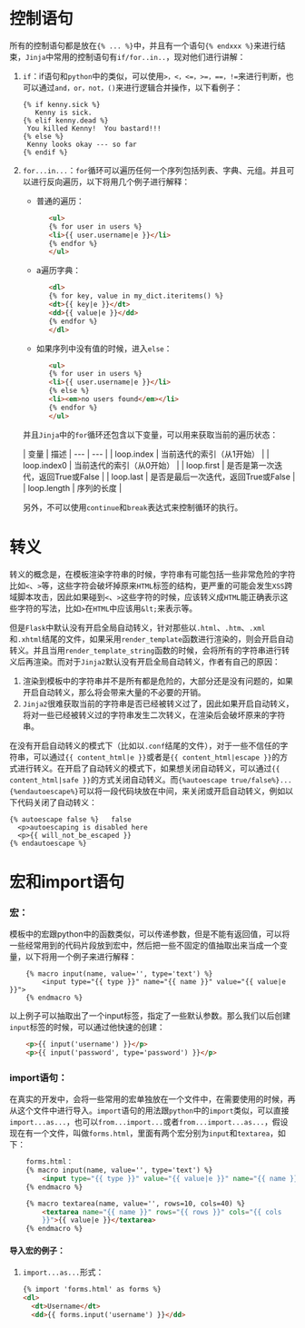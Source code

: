 # 控制语句

所有的控制语句都是放在`{% ... %}`中，并且有一个语句`{% endxxx %}`来进行结束，`Jinja`中常用的控制语句有`if/for..in..`，现对他们进行讲解：

1. `if`：if语句和`python`中的类似，可以使用`>，<，<=，>=，==，!=`来进行判断，也可以通过`and，or，not，()`来进行逻辑合并操作，以下看例子：

   ```
   {% if kenny.sick %}
      Kenny is sick.
   {% elif kenny.dead %}
    You killed Kenny!  You bastard!!!
   {% else %}
    Kenny looks okay --- so far
   {% endif %}
   ```

2. `for...in...`：`for`循环可以遍历任何一个序列包括列表、字典、元组。并且可以进行反向遍历，以下将用几个例子进行解释：

   - 普通的遍历：

     ```html
        <ul>
        {% for user in users %}
        <li>{{ user.username|e }}</li>
        {% endfor %}
        </ul>
     ```

   - a遍历字典：

     ```html
        <dl>
        {% for key, value in my_dict.iteritems() %}
        <dt>{{ key|e }}</dt>
        <dd>{{ value|e }}</dd>
        {% endfor %}
        </dl>
     ```

   - 如果序列中没有值的时候，进入`else`：

     ```html
        <ul>
        {% for user in users %}
        <li>{{ user.username|e }}</li>
        {% else %}
        <li><em>no users found</em></li>
        {% endfor %}
        </ul>
     ```

   并且`Jinja`中的`for`循环还包含以下变量，可以用来获取当前的遍历状态：

   | 变量 | 描述 | --- | --- | | loop.index | 当前迭代的索引（从1开始） | | loop.index0 | 当前迭代的索引（从0开始） | | loop.first | 是否是第一次迭代，返回True或False | | loop.last | 是否是最后一次迭代，返回True或False | | loop.length | 序列的长度 |

   另外，不可以使用`continue`和`break`表达式来控制循环的执行。



# 转义

转义的概念是，在模板渲染字符串的时候，字符串有可能包括一些非常危险的字符比如`<`、`>`等，这些字符会破坏掉原来`HTML`标签的结构，更严重的可能会发生`XSS`跨域脚本攻击，因此如果碰到`<`、`>`这些字符的时候，应该转义成`HTML`能正确表示这些字符的写法，比如`>`在`HTML`中应该用`&lt;`来表示等。

但是`Flask`中默认没有开启全局自动转义，针对那些以`.html`、`.htm`、`.xml`和`.xhtml`结尾的文件，如果采用`render_template`函数进行渲染的，则会开启自动转义。并且当用`render_template_string`函数的时候，会将所有的字符串进行转义后再渲染。而对于`Jinja2`默认没有开启全局自动转义，作者有自己的原因：

1. 渲染到模板中的字符串并不是所有都是危险的，大部分还是没有问题的，如果开启自动转义，那么将会带来大量的不必要的开销。
2. `Jinja2`很难获取当前的字符串是否已经被转义过了，因此如果开启自动转义，将对一些已经被转义过的字符串发生二次转义，在渲染后会破坏原来的字符串。

在没有开启自动转义的模式下（比如以`.conf`结尾的文件），对于一些不信任的字符串，可以通过`{{ content_html|e }}`或者是`{{ content_html|escape }}`的方式进行转义。在开启了自动转义的模式下，如果想关闭自动转义，可以通过`{{ content_html|safe }}`的方式关闭自动转义。而`{%autoescape true/false%}...{%endautoescape%}`可以将一段代码块放在中间，来关闭或开启自动转义，例如以下代码关闭了自动转义：

```
{% autoescape false %}   false
  <p>autoescaping is disabled here
  <p>{{ will_not_be_escaped }}
{% endautoescape %}
```



# 宏和import语句

### 宏：

模板中的宏跟python中的函数类似，可以传递参数，但是不能有返回值，可以将一些经常用到的代码片段放到宏中，然后把一些不固定的值抽取出来当成一个变量，以下将用一个例子来进行解释：

```
    {% macro input(name, value='', type='text') %}
        <input type="{{ type }}" name="{{ name }}" value="{{ value|e }}">
    {% endmacro %}
```

以上例子可以抽取出了一个input标签，指定了一些默认参数。那么我们以后创建`input`标签的时候，可以通过他快速的创建：

```html
    <p>{{ input('username') }}</p>
    <p>{{ input('password', type='password') }}</p>
```

### import语句：

在真实的开发中，会将一些常用的宏单独放在一个文件中，在需要使用的时候，再从这个文件中进行导入。`import`语句的用法跟`python`中的`import`类似，可以直接`import...as...`，也可以`from...import...`或者`from...import...as...`，假设现在有一个文件，叫做`forms.html`，里面有两个宏分别为`input`和`textarea`，如下：

```html
    forms.html：
    {% macro input(name, value='', type='text') %}
        <input type="{{ type }}" value="{{ value|e }}" name="{{ name }}">
    {% endmacro %}

    {% macro textarea(name, value='', rows=10, cols=40) %}
        <textarea name="{{ name }}" rows="{{ rows }}" cols="{{ cols
        }}">{{ value|e }}</textarea>
    {% endmacro %}
```

#### 导入宏的例子：

1. `import...as...`形式：

   ```html
   {% import 'forms.html' as forms %}
   <dl>
     <dt>Username</dt>
     <dd>{{ forms.input('username') }}</dd>
   ```